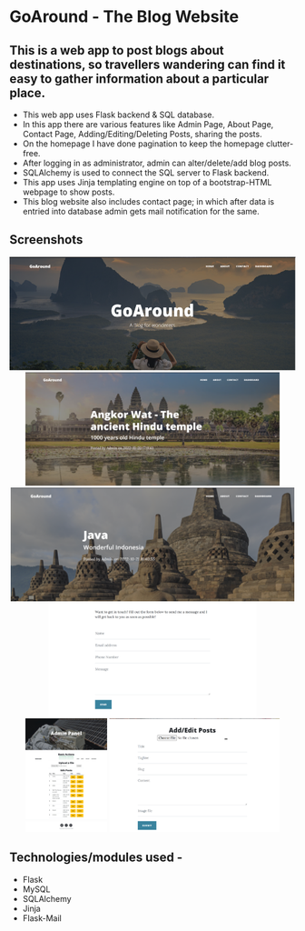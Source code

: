 # **GoAround** - The Blog Website


## This is a web app to post blogs about destinations, so travellers wandering can find it easy to gather information about a particular place.
- This web app uses Flask backend & SQL database. 
- In this app there are various features like Admin Page, About Page, Contact Page, Adding/Editing/Deleting Posts, sharing the posts.
- On the homepage I have done pagination to keep the homepage clutter-free.
- After logging in as administrator, admin can alter/delete/add blog posts.
- SQLAlchemy is used to connect the SQL server to Flask backend.
- This app uses Jinja templating engine on top of a bootstrap-HTML webpage to show posts.
- This blog website also includes contact page; in which after data is entried into database admin gets mail notification for the same.
## Screenshots
<p align="center">
  <img src="https://github.com/omkarae/Blog-website/blob/master/1.png" alt="UI" height=200px></img>
  <img src="https://github.com/omkarae/Blog-website/blob/master/2.png" alt="Response" height=200px></img>
  <img src="https://github.com/omkarae/Blog-website/blob/master/3.png" alt="Response" height=200px></img>
  <img src="https://github.com/omkarae/Blog-website/blob/master/4.png" alt="Response" height=200px></img>
  <img src="https://github.com/omkarae/Blog-website/blob/master/5.jpeg" alt="Response" height=200px></img>
  <img src="https://github.com/omkarae/Blog-website/blob/master/6.png" alt="Response" height=200px></img>
</p>


## Technologies/modules used - 
- Flask
- MySQL
- SQLAlchemy
- Jinja
- Flask-Mail
